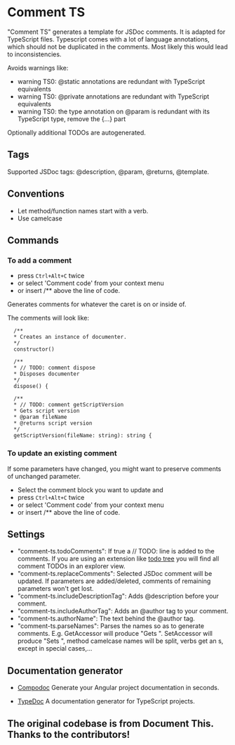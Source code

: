 # Comment TS
"Comment TS" generates a template for JSDoc comments. It is adapted for TypeScript files. Typescript comes with a lot of language annotations, which should not be duplicated in the comments. Most likely this would lead to inconsistencies.

Avoids warnings like:
* warning TS0: @static annotations are redundant with TypeScript equivalents
* warning TS0: @private annotations are redundant with TypeScript equivalents
* warning TS0: the type annotation on @param is redundant with its TypeScript type, remove the {...} part

Optionally additional TODOs are autogenerated.

## Tags
Supported JSDoc tags: @description, @param, @returns, @template.

## Conventions
* Let method/function names start with a verb.
* Use camelcase

## Commands
### To add a comment
* press `Ctrl+Alt+C` twice
* or select 'Comment code' from your context menu
* or insert /** above the line of code.

Generates comments for whatever the caret is on or inside of.

The comments will look like:
```
  /**
  * Creates an instance of documenter.
  */
  constructor()

  /**
  * // TODO: comment dispose
  * Disposes documenter
  */
  dispose() {

  /**
  * // TODO: comment getScriptVersion
  * Gets script version
  * @param fileName
  * @returns script version
  */
  getScriptVersion(fileName: string): string {

```
### To update an existing comment
If some parameters have changed, you might want to preserve comments of unchanged parameter.
* Select the comment block you want to update and
* press `Ctrl+Alt+C` twice
* or select 'Comment code' from your context menu
* or insert /** above the line of code.

## Settings
* "comment-ts.todoComments": If true a // TODO: line is added to the comments. If you are using an extension like [todo tree](https://marketplace.visualstudio.com/items?itemName=Gruntfuggly.todo-tree) you will find all comment TODOs in an explorer view.
* "comment-ts.replaceComments": Selected JSDoc comment will be updated. If parameters are added/deleted, comments of remaining parameters won't get lost.
* "comment-ts.includeDescriptionTag": Adds @description before your comment.
* "comment-ts.includeAuthorTag": Adds an @author tag to your comment.
* "comment-ts.authorName": The text behind the @author tag.
* "comment-ts.parseNames": Parses the names so as to generate comments. E.g. GetAccessor will produce "Gets <name> ". SetAccessor will produce "Sets <name> ", method camelcase names will be split, verbs get an s, except in special cases,...

## Documentation generator
* [Compodoc](https://compodoc.github.io/website/)
  Generate your Angular project documentation in seconds.

* [TypeDoc](http://typedoc.org/guides/installation/)
A documentation generator for TypeScript projects.

## The original codebase is from Document This. Thanks to the contributors!
